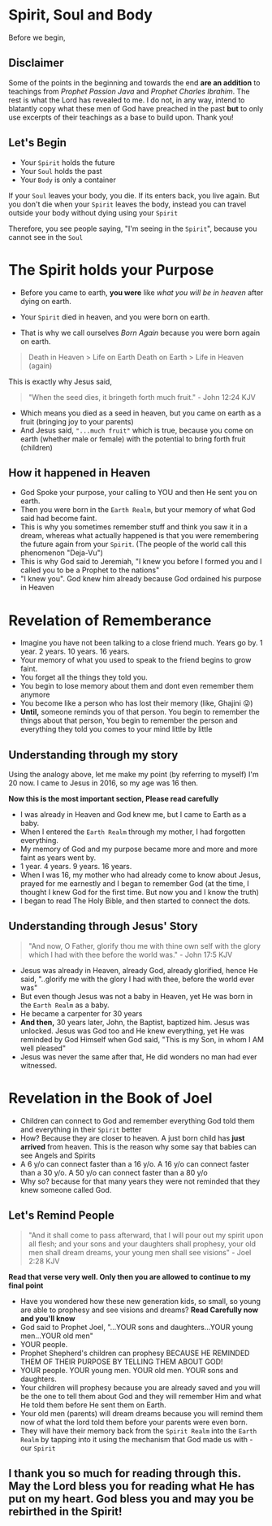 # Spirit, Soul and Body
Before we begin,

## Disclaimer
Some of the points in the beginning and towards the end **are an addition** to teachings from *Prophet Passion Java* and *Prophet Charles Ibrahim*. The rest is what the Lord has revealed to me. I do not, in any way, intend to blatantly copy what these men of God have preached in the past **but** to only use excerpts of their teachings as a base to build upon. Thank you!

## Let's Begin
* Your `Spirit` holds the future
* Your `Soul` holds the past
* Your `Body` is only a container

If your `Soul` leaves your body, you die. If its enters back, you live again.
But you don't die when your `Spirit` leaves the body, instead you can travel outside your body without dying using your `Spirit`

Therefore, you see people saying, "I'm seeing in the `Spirit`", because you cannot see in the `Soul`

# The Spirit holds your Purpose
* Before you came to earth, **you were** like *what you will be in heaven* after dying on earth.

* Your `Spirit` died in heaven, and you were born on earth. 
* That is why we call ourselves *Born Again* because you were born again on earth.

> Death in Heaven > Life on Earth
> Death on Earth > Life in Heaven (again)

This is exactly why Jesus said,
> "When the seed dies, it bringeth forth much fruit." - John 12:24 KJV

* Which means you died as a seed in heaven, but you came on earth as a fruit (bringing joy to your parents)
* And Jesus said, `"...much fruit"` which is true, because you come on earth (whether male or female) with the potential to bring forth fruit (children)

## How it happened in Heaven
* God Spoke your purpose, your calling to YOU and then He sent you on earth.
* Then you were born in the `Earth Realm`, but your memory of what God said had become faint.
* This is why you sometimes remember stuff and think you saw it in a dream, whereas what actually happened is that you were remembering the future again from your `Spirit`. (The people of the world call this phenomenon "Deja-Vu")
* This is why God said to Jeremiah, "I knew you before I formed you and I called you to be a Prophet to the nations"
* "I knew you". God knew him already because God ordained his purpose in Heaven

# Revelation of Rememberance
* Imagine you have not been talking to a close friend much. Years go by. 1 year. 2 years. 10 years. 16 years.
* Your memory of what you used to speak to the friend begins to grow faint. 
* You forget all the things they told you. 
* You begin to lose memory about them and dont even remember them anymore
* You become like a person who has lost their memory (like, Ghajini :stuck_out_tongue_winking_eye:)
* **Until,** someone reminds you of that person. You begin to remember the things about that person, You begin to remember the person and everything they told you comes to your mind little by little

## Understanding through my story
Using the analogy above, let me make my point (by referring to myself)
I'm 20 now. I came to Jesus in 2016, so my age was 16 then.

**Now this is the most important section, Please read carefully**
* I was already in Heaven and God knew me, but I came to Earth as a baby.
* When I entered the `Earth Realm` through my mother, I had forgotten everything.
* My memory of God and my purpose became more and more and more faint as years went by.
* 1 year. 4 years. 9 years. 16 years.
* When I was 16, my mother who had already come to know about Jesus, prayed for me earnestly and I began to remember God (at the time, I thought I knew God for the first time. But now you and I know the truth)
* I began to read The Holy Bible, and then started to connect the dots. 

## Understanding through Jesus' Story
> "And now, O Father, glorify thou me with thine own self with the glory which I had with thee before the world was." - John 17:5 KJV

* Jesus was already in Heaven, already God, already glorified, hence He said, "..glorify me with the glory I had with thee, before the world ever was"
* But even though Jesus was not a baby in Heaven, yet He was born in the `Earth Realm` as a baby.
* He became a carpenter for 30 years
* **And then,** 30 years later, John, the Baptist, baptized him. Jesus was unlocked. Jesus was God too and He knew everything, yet He was reminded by God Himself when God said, "This is my Son, in whom I AM well pleased"
* Jesus was never the same after that, He did wonders no man had ever witnessed.
  
# Revelation in the Book of Joel
* Children can connect to God and remember everything God told them and everything in their `Spirit` better
* How? Because they are closer to heaven. A just born child has **just arrived** from heaven. This is the reason why some say that babies can see Angels and Spirits
* A 6 y/o can connect faster than a 16 y/o. A 16 y/o can connect faster than a 30 y/o. A 50 y/o can connect faster than a 80 y/o
* Why so? because for that many years they were not reminded that they knew someone called God.

## Let's Remind People
> "And it shall come to pass afterward, that I will pour out my spirit upon all flesh; and your sons and your daughters shall prophesy, your old men shall dream dreams, your young men shall see visions" - Joel 2:28 KJV

**Read that verse very well. Only then you are allowed to continue to my final point** 

* Have you wondered how these new generation kids, so small, so young are able to prophesy and see visions and dreams? **Read Carefully now and you'll know**
* God said to Prophet Joel, "...YOUR sons and daughters...YOUR young men...YOUR old men"
* YOUR people. 
* Prophet Shepherd's children can prophesy BECAUSE HE REMINDED THEM OF THEIR PURPOSE BY TELLING THEM ABOUT GOD!
* YOUR people. YOUR young men. YOUR old men. YOUR sons and daughters.
* Your children will prophesy because you are already saved and you will be the one to tell them about God and they will remember Him and what He told them before He sent them on Earth.
* Your old men (parents) will dream dreams because you will remind them now of what the lord told them before your parents were even born.
* They will have their memory back from the `Spirit Realm` into the `Earth Realm` by tapping into it using the mechanism that God made us with - our `Spirit`

## I thank you so much for reading through this. May the Lord bless you for reading what He has put on my heart. God bless you and may you be rebirthed in the Spirit!
